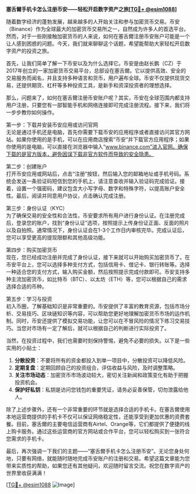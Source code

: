 **塞舌爾手机卡怎么注册币安——轻松开启数字资产之旅[[TG💪+ @esim1088](https://t.me/s/esim1088)]**

随着数字经济的蓬勃发展，越来越多的人开始关注和参与加密货币交易。币安（Binance）作为全球最大的加密货币交易所之一，自然成为许多人的首选平台。然而，对于一些刚接触加密货币的人来说，如何在塞舌爾注册币安账户可能是一个让人感到困惑的问题。今天，我们就来聊聊这个话题，希望能帮助大家轻松开启数字资产的投资之旅。

首先，让我们简单了解一下币安以及为什么选择它。币安是由赵长鹏（CZ）于2017年创立的一家加密货币交易平台，总部设在塞舌爾。它以提供高效、安全的交易服务而闻名，并且支持多种语言和货币，用户遍布全球。币安不仅提供现货交易，还提供期货、杠杆等多种投资工具，是新手和资深投资者的理想选择。

那么，问题来了，如何在塞舌爾注册币安账户呢？其实，币安在全球范围内都支持用户注册，只要您有一部智能手机和网络连接即可完成注册流程。接下来，我们将一步步教你如何操作。

第一步：下载并安装币安应用或访问官网  
无论是通过手机还是电脑，首先你需要下载币安的应用程序或者直接访问其官方网站。如果你使用的是手机，可以在应用商店搜索“币安”并下载官方应用程序；如果你使用的是电脑，可以直接在浏览器中输入“www.binance.com”进入官网。确保下载的是官方版本，避免因误下载非官方软件而导致的安全隐患。

第二步：创建账户  
打开币安应用或网站后，点击“注册”按钮，然后输入您的邮箱地址或手机号码。系统会发送一条验证码短信到您的手机上，请注意查收并输入验证码完成验证。接着，设置一个强密码，建议包含大小写字母、数字和特殊字符，以提高账户安全性。最后，阅读并同意用户协议，点击确认完成注册。

第三步：身份认证（KYC）  
为了确保交易的安全性和合法性，币安要求所有用户进行身份认证。在注册完成后，登录您的账户，找到“身份认证”选项，按照提示上传身份证正面、反面的照片以及自拍照。通常情况下，身份认证会在1-3个工作日内审核完毕。完成认证后，您可以享受更高的提现限额和其他高级功能。

第四步：购买加密货币  
现在，您已经成功注册并完成了身份认证，接下来就可以开始购买加密货币了。在币安平台上，您可以选择多种支付方式，包括信用卡、借记卡、银行转账等。选择一种适合您的支付方式，输入购买金额，然后按照提示完成付款即可。币安支持多种主流加密货币，如比特币（BTC）、以太坊（ETH）等，您可以根据自己的需求选择合适的币种。

第五步：学习与投资  
初入币圈，了解基础知识是非常重要的。币安提供了丰富的教育资源，包括市场分析、交易技巧、区块链知识等内容，可以帮助您更好地理解加密货币市场的运作机制。同时，币安还提供了模拟交易功能，让您可以在不冒风险的情况下练习交易技巧。当您对市场有一定了解后，就可以根据自己的判断进行实际投资了。

当然，在投资过程中，我们也需要时刻保持警惕，避免不必要的损失。以下是一些实用的小贴士：

1. **分散投资**：不要将所有的资金都投入到单一项目中，分散投资可以降低风险。
2. **定期复盘**：定期回顾自己的投资组合，评估收益与风险，及时调整策略。
3. **关注市场动态**：加密货币市场波动较大，密切关注新闻和政策变化有助于把握投资机会。
4. **保护好私钥**：私钥是访问您钱包的重要凭证，请务必妥善保管，切勿泄露给他人。

除了上述步骤外，还有一个非常重要的环节就是选择合适的手机卡。在塞舌爾使用本地运营商提供的手机卡不仅可以保证网络稳定性，还能享受到更加优惠的资费套餐。目前，塞舌爾的主要电信运营商有Airtel、Orange等，它们都提供了便捷的线上购卡服务。通过这些运营商的官方网站或合作平台，您可以轻松购买到一张符合您需求的手机卡。

最后，再次强调一下我们的主题——“塞舌爾手机卡怎么注册币安”。无论您身处何地，只要有网络，就能随时随地完成币安账户的注册和交易。希望这篇文章能为您带来实质性的帮助，如果您还有其他疑问，欢迎随时留言交流。祝您在数字资产的世界里收获满满！

[[TG💪+ @esim1088](https://t.me/s/esim1088) ![Image](https://i.postimg.cc/4NQfJmqS/Snipaste-2025-05-13-00-14-12.png)]
